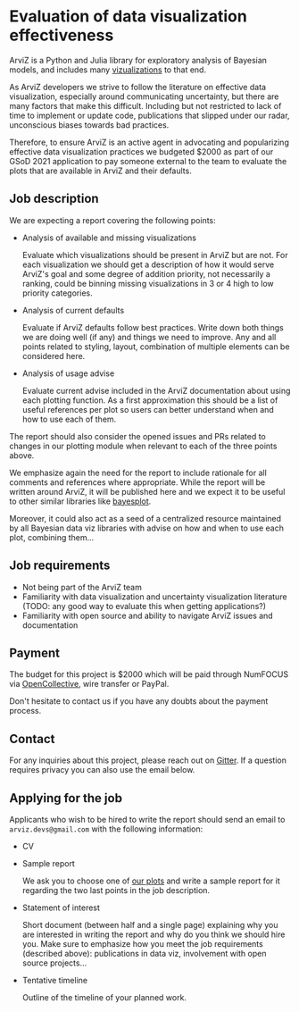 # Evaluation of data visualization effectiveness
ArviZ is a Python and Julia library for exploratory analysis of Bayesian models,
and includes many [vizualizations](https://arviz-devs.github.io/arviz/examples/index.html)
to that end.

As ArviZ developers we strive to follow the literature on effective data visualization,
especially around communicating uncertainty, but there are many factors that make this difficult. Including but not restricted to lack of time to implement or update code, publications that slipped under our radar, unconscious biases towards bad practices.

Therefore, to ensure ArviZ is an active agent in advocating and popularizing
effective data visualization practices we budgeted $2000 as part of our GSoD
2021 application to pay someone external to the team to evaluate the
plots that are available in ArviZ and their defaults.

## Job description
We are expecting a report covering the following points:

* Analysis of available and missing visualizations

  Evaluate which visualizations should be present in ArviZ but are not.
  For each visualization we should get a description of how it would serve ArviZ's goal and some degree of addition priority, not necessarily a ranking, could be
  binning missing visualizations in 3 or 4 high to low priority categories.

* Analysis of current defaults

  Evaluate if ArviZ defaults follow best practices. Write down both things
  we are doing well (if any) and things we need to improve. Any and
  all points related to styling, layout, combination of multiple elements
  can be considered here.

* Analysis of usage advise

  Evaluate current advise included in the ArviZ documentation about
  using each plotting function. As a first approximation this
  should be a list of useful references per plot so users can
  better understand when and how to use each of them.

The report should also consider the opened issues and PRs related to changes in our plotting module
when relevant to each of the three points above.

We emphasize again the need for the report to include rationale for
all comments and references where appropriate. While the report will
be written around ArviZ, it will be published here and we expect
it to be useful to other similar libraries like
[bayesplot](https://mc-stan.org/bayesplot/index.html).

Moreover, it could also act as a seed of a centralized resource
maintained by all Bayesian data viz libraries with advise on
how and when to use each plot, combining them...

## Job requirements
* Not being part of the ArviZ team
* Familiarity with data visualization and uncertainty visualization literature (TODO: any good way
  to evaluate this when getting applications?)
* Familiarity with open source and ability to navigate ArviZ issues and documentation

## Payment
The budget for this project is $2000 which will be paid through NumFOCUS
via [OpenCollective](https://opencollective.com/arviz), wire transfer or PayPal.

Don't hesitate to contact us if you have any doubts about the payment process.

## Contact
For any inquiries about this project, please reach out on [Gitter](https://gitter.im/arviz-devs/season_of_docs).
If a question requires privacy you can also use the email below.

## Applying for the job
Applicants who wish to be hired to write the report should send an email to `arviz.devs@gmail.com`
with the following information:

* CV
* Sample report

  We ask you to choose one of [our plots](https://arviz-devs.github.io/arviz/api/plots.html) and write a sample report for it
  regarding the two last points in the job description.

* Statement of interest

  Short document (between half and a single page) explaining why you are interested in
  writing the report and why do you think we should hire you. Make sure to emphasize how
  you meet the job requirements (described above): publications in data viz, involvement with
  open source projects...
  
* Tentative timeline

  Outline of the timeline of your planned work.
